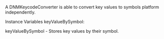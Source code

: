 A DNMKeycodeConverter is able to convert key values to symbols platform independently. 

Instance Variables
	keyValueBySymbol:		<Dictionary>

keyValueBySymbol
	- Stores key values by their symbol.
